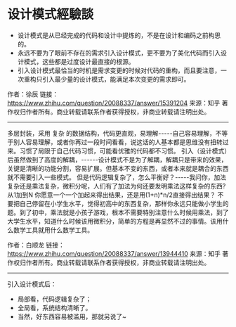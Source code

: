 # 设计模式經驗談


- 设计模式是从已经完成的代码和设计中提炼的，不是在设计和编码之前构思的。
- 永远不要为了眼前不存在的需求引入设计模式，更不要为了美化代码而引入设计模式，这些都是过度设计最直接的根源。
- 引入设计模式最恰当的时机是需求变更的时候对代码的重构，而且要注意，一次重构只引入最少量的设计模式，能满足本次变更的需求即可。

作者：徐辰
链接：https://www.zhihu.com/question/20088337/answer/15391204
来源：知乎
著作权归作者所有。商业转载请联系作者获得授权，非商业转载请注明出处。


---

多层封装，采用 复杂 的数据结构，代码更直观，易理解-----自己容易理解，不等于别人容易理解，或者你再过一段时间看看，说这话的人基本都是思维没有扭转过来。习惯了局限于自己代码习惯，可能看优雅的代码都不习惯。
引入（设计模式）后虽然做到了高度的解耦，------设计模式不是为了解耦，解耦只是带来的效果，关键是清晰的功能分割，容易扩展。但基本不变的东西，或者本来就是耦合的东西就不需要引入一些模式。
但是代码逻辑复杂了，怎么平衡好？-----我问你，加法复杂还是乘法复杂，微积分呢，人们有了加法为何还要发明乘法这样复杂的东西? 从1加到N 你愿意一个一个加起来得出结果，还是用(1+n)*n/2直接得出结果？
不要把自己停留在小学生水平，觉得初高中的东西复杂，那样你永远只能做小学生的题。到了初中，乘法就是小孩子游戏，根本不需要特别注意什么时候用乘法，到了大学生水平，知道什么时候该用微积分，简单的方程是再显然不过的事情。该用什么数学工具就用什么数学工具。

作者：白顺龙
链接：https://www.zhihu.com/question/20088337/answer/13944410
来源：知乎
著作权归作者所有。商业转载请联系作者获得授权，非商业转载请注明出处。

---

引入设计模式后：
- 局部看，代码逻辑复杂了；
- 全局看，系统结构清晰了。
- 当然，好东西容易被滥用，那就另说了~


